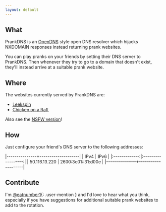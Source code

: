 ```yaml
---
layout: default
---
```

## What

PrankDNS is an [OpenDNS] style open DNS resolver which hijacks NXDOMAIN
responses instead returning prank websites.

You can play pranks on your friends by setting their DNS server to
PrankDNS. Then whenever they try to go to a domain that doesn't exist,
they'll instead arrive at a suitable prank website.

## Where

The websites currently served by PrankDNS are:

 * [Leekspin]
 * [Chicken on a Raft][ChickenOnARaft]

Also see the [NSFW version][spin.wang]!

## How

Just configure your friend's DNS server to the following addresses:

|---------------+--------------------|
|      IPv4     |        IPv6        |
|:-------------:|:------------------:|
| 50.116.13.220 | 2600:3c01::31:d00e |
|---------------+--------------------|

## Contribute

I'm [@eatnumber1]{: .user-mention } and I'd love to hear what you think,
especially if you have suggestions for additional suitable prank websites to
add to the rotation.

[OpenDNS]: http://opendns.com
[Leekspin]: http://leekspin.com
[ChickenOnARaft]: http://chickenonaraft.com
[spin.wang]: http://spin.wang
[@eatnumber1]: mailto:russ@eatnumber1.com
